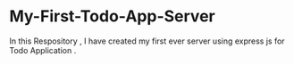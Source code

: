 # My-First-Todo-App-Server
In this Respository , I have created my first ever server using express js for Todo Application .
